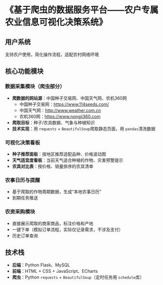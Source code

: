 # 《基于爬虫的数据服务平台——农户专属农业信息可视化决策系统》

## 用户系统

支持农户使用，简化操作流程，适配农村网络环境

## 核心功能模块

### 数据采集模块（爬虫部分）

- **爬数据的网站源**：中国种子交易网、中国天气网、农机360网
  - 中国种子交易网：https://www.114seeds.com/
  - 中国天气网：http://www.weather.com.cn
  - 农机360网：https://www.nongji360.com
- **爬取目标**：种子/农具数据、气象与种植知识
- **技术实现**：用 `requests` + `BeautifulSoup`爬取静态页面，用 `pandas`清洗数据

### 可视化决策看板

- **种子推荐面板**：按地区推荐适配品种、价格波动图
- **天气适宜度看板**：当前天气适合种植的作物、灾害预警提示
- **农具对比表**：按价格、销量排序的农具清单

### 农事日历与提醒

- 基于爬取的作物周期数据，生成“本地农事日历”
- 到期任务推送

### 农资采购模块

- 直接展示爬取的商家商品，标注价格和产地
- 一键下单（模拟订单流程，实际仅记录需求，不涉及支付）
- 历史订单查询

## 技术栈

- **后端**：Python Flask、MySQL
- **前端**：HTML + CSS + JavaScript、ECharts
- **爬虫**：Python `requests` + `BeautifulSoup`（定时任务用 `schedule`库）
